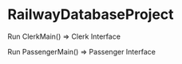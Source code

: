 # RailwayDatabaseProject

Run ClerkMain() => Clerk Interface

Run PassengerMain() => Passenger Interface
